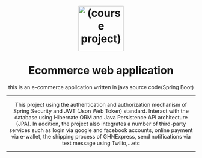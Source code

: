 <h1 align="center">
<br>
  <img src="https://res.cloudinary.com/dec25/image/upload/v1659378554/Artboard_1_copy_1_cbpaw9.png" alt="(course project)" width="120">
<br>
<br>
Ecommerce web application
</h1>

<p align="center">this is an e-commerce application written in java source code(Spring Boot)
</p>
<hr />
</h1>
<p align="center">This project using the authentication and authorization mechanism of Spring Security and JWT (Json Web Token) standard. Interact with the database using Hibernate ORM and Java Persistence API architecture (JPA). In addition, the project also integrates a number of third-party services such as login via google and facebook accounts, online payment via e-wallet, the shipping process of GHNExpress, send notifications via text message using Twilio,...etc
</p>
<hr />
